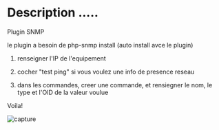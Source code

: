 Description .....
===


Plugin SNMP


le plugin a besoin de php-snmp install (auto install avce le plugin)

1) renseigner l'IP de l'equipement

2) cocher "test ping" si vous voulez une info de presence reseau

3) dans les commandes, creer une commande, et rensiegner le nom, le type et l'OID de la valeur voulue

Voila!

![capture](https://linuxnico.github.io/pluginSNMP/fr_FR/Capture.JPG)
